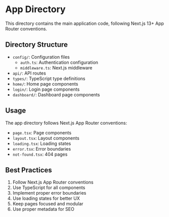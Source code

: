 # App Directory

This directory contains the main application code, following Next.js 13+ App Router conventions.

## Directory Structure

- `config/`: Configuration files
  - `auth.ts`: Authentication configuration
  - `middleware.ts`: Next.js middleware
- `api/`: API routes
- `types/`: TypeScript type definitions
- `home/`: Home page components
- `login/`: Login page components
- `dashboard/`: Dashboard page components

## Usage

The app directory follows Next.js App Router conventions:
- `page.tsx`: Page components
- `layout.tsx`: Layout components
- `loading.tsx`: Loading states
- `error.tsx`: Error boundaries
- `not-found.tsx`: 404 pages

## Best Practices

1. Follow Next.js App Router conventions
2. Use TypeScript for all components
3. Implement proper error boundaries
4. Use loading states for better UX
5. Keep pages focused and modular
6. Use proper metadata for SEO 